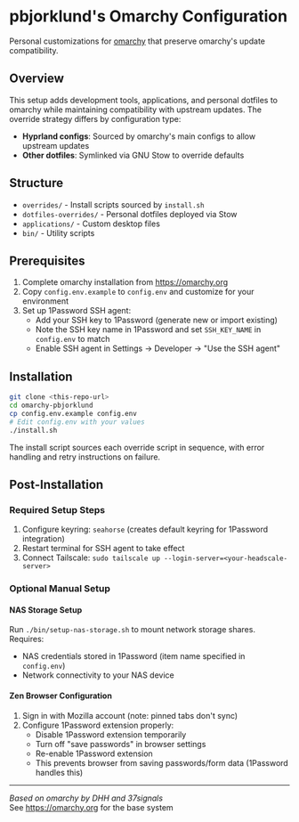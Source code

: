 # pbjorklund's Omarchy Configuration

Personal customizations for [omarchy](https://omarchy.org) that preserve omarchy's update compatibility.

## Overview

This setup adds development tools, applications, and personal dotfiles to omarchy while maintaining compatibility with upstream updates. The override strategy differs by configuration type:

- **Hyprland configs**: Sourced by omarchy's main configs to allow upstream updates
- **Other dotfiles**: Symlinked via GNU Stow to override defaults

## Structure

- `overrides/` - Install scripts sourced by `install.sh`
- `dotfiles-overrides/` - Personal dotfiles deployed via Stow
- `applications/` - Custom desktop files
- `bin/` - Utility scripts

## Prerequisites

1. Complete omarchy installation from https://omarchy.org
2. Copy `config.env.example` to `config.env` and customize for your environment
3. Set up 1Password SSH agent:
   - Add your SSH key to 1Password (generate new or import existing)
   - Note the SSH key name in 1Password and set `SSH_KEY_NAME` in `config.env` to match
   - Enable SSH agent in Settings → Developer → "Use the SSH agent"

## Installation

```bash
git clone <this-repo-url>
cd omarchy-pbjorklund
cp config.env.example config.env
# Edit config.env with your values
./install.sh
```

The install script sources each override script in sequence, with error handling and retry instructions on failure.

## Post-Installation

### Required Setup Steps
1. Configure keyring: `seahorse` (creates default keyring for 1Password integration)
2. Restart terminal for SSH agent to take effect
3. Connect Tailscale: `sudo tailscale up --login-server=<your-headscale-server>`

### Optional Manual Setup

#### NAS Storage Setup
Run `./bin/setup-nas-storage.sh` to mount network storage shares. Requires:
- NAS credentials stored in 1Password (item name specified in `config.env`)
- Network connectivity to your NAS device

#### Zen Browser Configuration
1. Sign in with Mozilla account (note: pinned tabs don't sync)
2. Configure 1Password extension properly:
   - Disable 1Password extension temporarily
   - Turn off "save passwords" in browser settings
   - Re-enable 1Password extension
   - This prevents browser from saving passwords/form data (1Password handles this)

---

*Based on omarchy by DHH and 37signals*  
See https://omarchy.org for the base system